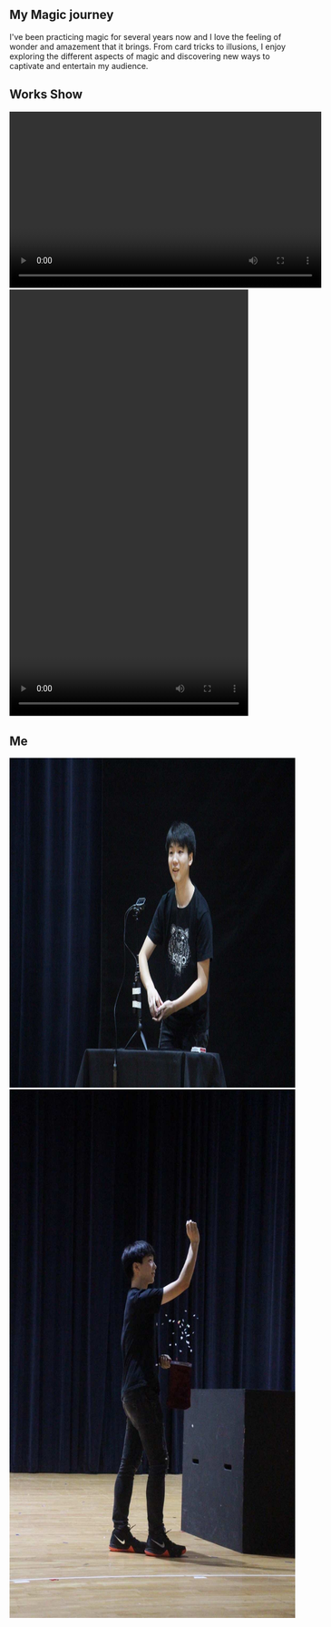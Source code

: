 ## My Magic journey

I've been practicing magic for several years now and I love the feeling of wonder and amazement that it brings. From card tricks to illusions, I enjoy exploring the different aspects of magic and discovering new ways to captivate and entertain my audience. 

## Works Show

<video width="550" height="310" controls>
  <source src="/images/magic3.MP4" type="video/mp4">
  
</video>


<video width="421" height="750" controls>
  <source src="/images/magic4.MP4" type="video/mp4">
  
</video>

## Me
<img src="/images/magic1.JPG" alt="magic1" width="980" height="580">
<img src="/images/magic2.JPG" alt="magic2" width="620" height="930">
